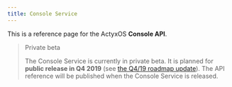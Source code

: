 ```yaml
---
title: Console Service
---
```


This is a reference page for the ActyxOS **Console API**.

> Private beta
> 
> The Console Service is currently in private beta. It is planned for **public release in Q4 2019** (see [the Q4/19 roadmap update](/blog/2019/09/18/Q4-19-roadmap-update.html)). The API reference will be published when the Console Service is released.